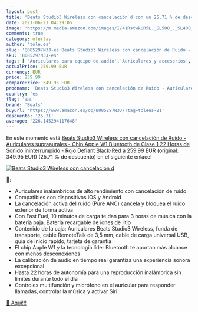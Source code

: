 ```yaml
---
layout: post
title: 'Beats Studio3 Wireless con cancelación d con un 25.71 % de descuento'
date: 2021-06-21 04:29:05
image: 'https://m.media-amazon.com/images/I/41RstwkUR5L._SL500_._SL400_.jpg'
comments: true
category: ofertas
author: 'tole.es'
slug: 'B085297N3J-es Beats Studio3 Wireless con cancelación de Ruido -...'
sku: 'B085297N3J-es'
tags: [ 'Auriculares para equipo de audio','Auriculares y accesorios','Electrónica','apple','beats', ]
actualPrice: 259.99 EUR
currency: EUR
price: 259.99
comparePrice: 349.95 EUR
prodname: 'Beats Studio3 Wireless con cancelación de Ruido - Auriculares supraaurales - Chip Apple W1  Bluetooth de Clase 1  22 Horas de Sonido ininterrumpido - Rojo  Defiant Black-Red '
country: 'es'
flag: '🇪🇸'
brand: 'Beats'
buyurl: 'https://www.amazon.es/dp/B085297N3J/?tag=tolees-21'
descuento: '25.71'
average: '226.145294117648'
---
```


En este momento está [Beats Studio3 Wireless con cancelación de Ruido - Auriculares supraaurales - Chip Apple W1  Bluetooth de Clase 1  22 Horas de Sonido ininterrumpido - Rojo  Defiant Black-Red ](https://www.amazon.es/dp/B085297N3J/?tag=tolees-21) a 259.99 EUR (original: 349.95 EUR) (25.71 %  de descuento) en el siguiente enlace!

[![Beats Studio3 Wireless con cancelación d](https://m.media-amazon.com/images/I/41RstwkUR5L._SL500_._SL400_.jpg)](https://www.amazon.es/dp/B085297N3J/?tag=tolees-21)

🔎:

- Auriculares inalámbricos de alto rendimiento con cancelación de ruido
- Compatibles con dispositivos iOS y Android
- La cancelación activa del ruido (Pure ANC) cancela y bloquea el ruido exterior de forma activa
- Con Fast Fuel, 10 minutos de carga te dan para 3 horas de música con la batería baja. Batería recargable de iones de litio
- Contenido de la caja: Auriculares Beats Studio3 Wireless, funda de transporte, cable RemoteTalk de 3,5 mm, cable de carga universal USB, guía de inicio rápido, tarjeta de garantía
- El chip Apple W1 y la tecnología líder Bluetooth te aportan más alcance con menos desconexiones
- La calibración de audio en tiempo real garantiza una experiencia sonora excepcional
- Hasta 22 horas de autonomía para una reproducción inalámbrica sin límites durante todo el día
- Controles multifunción y micrófono en el auricular para responder llamadas, controlar la música y activar Siri

[🛒 Aquí!!!](https://www.amazon.es/dp/B085297N3J/?tag=tolees-21)
